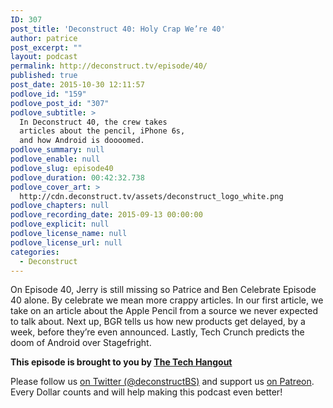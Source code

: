 ```yaml
---
ID: 307
post_title: 'Deconstruct 40: Holy Crap We’re 40'
author: patrice
post_excerpt: ""
layout: podcast
permalink: http://deconstruct.tv/episode/40/
published: true
post_date: 2015-10-30 12:11:57
podlove_id: "159"
podlove_post_id: "307"
podlove_subtitle: >
  In Deconstruct 40, the crew takes
  articles about the pencil, iPhone 6s,
  and how Android is doooomed.
podlove_summary: null
podlove_enable: null
podlove_slug: episode40
podlove_duration: 00:42:32.738
podlove_cover_art: >
  http://cdn.deconstruct.tv/assets/deconstruct_logo_white.png
podlove_chapters: null
podlove_recording_date: 2015-09-13 00:00:00
podlove_explicit: null
podlove_license_name: null
podlove_license_url: null
categories:
  - Deconstruct
---
```

<p>On Episode 40, Jerry is still missing so Patrice and Ben Celebrate Episode 40 alone.  By celebrate we mean more crappy articles.  In our first article, we take on an article about the Apple Pencil from a source we never expected to talk about.  Next up, BGR tells us how new products get delayed, by a week, before they’re even announced.  Lastly, Tech Crunch predicts the doom of Android over Stagefright.</p>

<p><strong>This episode is brought to you by <a href="http://thetechhangout.com">The Tech Hangout</a></strong>
</p>
<p>Please follow us <a href="http://twitter.com/deconstructBS">on Twitter (@deconstructBS)</a> and support us <a href="http://patreon.com/deconstruct">on Patreon</a>. Every Dollar counts and will help making this podcast even better!
</p>
